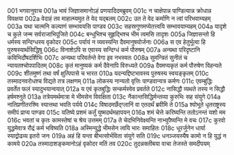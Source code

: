 001	भगवानुवाच
001a	भावं जिज्ञासमानोऽहं प्रणयादिदमब्रुवम्
001c	न चाक्षेपान्न पाण्डित्यान्न क्रोधान्न विवक्षया
002a	वेदाहं तव माहात्म्यमुत ते वेद यद्बलम्
002c	उत ते वेद कर्माणि न त्वां परिभवाम्यहम्
003a	यथा चात्मनि कल्याणं सम्भावयसि पाण्डव
003c	सहस्रगुणमप्येतत्त्वयि सम्भावयाम्यहम्
004a	यादृशे च कुले जन्म सर्वराजाभिपूजिते
004c	बन्धुभिश्च सुहृद्भिश्च भीम त्वमसि तादृशः
005a	जिज्ञासन्तो हि धर्मस्य सन्दिग्धस्य वृकोदर
005c	पर्यायं न व्यवस्यन्ति दैवमानुषयोर्जनाः
006a	स एव हेतुर्भूत्वा हि पुरुषस्यार्थसिद्धिषु
006c	विनाशेऽपि स एवास्य सन्दिग्धं कर्म पौरुषम्
007a	अन्यथा परिदृष्टानि कविभिर्दोषदर्शिभिः
007c	अन्यथा परिवर्तन्ते वेगा इव नभस्वतः
008a	सुमन्त्रितं सुनीतं च न्यायतश्चोपपादितम्
008c	कृतं मानुष्यकं कर्म दैवेनापि विरुध्यते
009a	दैवमप्यकृतं कर्म पौरुषेण विहन्यते
009c	शीतमुष्णं तथा वर्षं क्षुत्पिपासे च भारत
010a	यदन्यद्दिष्टभावस्य पुरुषस्य स्वयङ्कृतम्
010c	तस्मादनवरोधश्च विद्यते तत्र लक्षणम्
011a	लोकस्य नान्यतो वृत्तिः पाण्डवान्यत्र कर्मणः
011c	एवम्बुद्धिः प्रवर्तेत फलं स्यादुभयान्वयात्
012a	य एवं कृतबुद्धिः सन्कर्मस्वेव प्रवर्तते
012c	नासिद्धौ व्यथते तस्य न सिद्धौ हर्षमश्नुते
013a	तत्रेयमर्थमात्रा मे भीमसेन विवक्षिता
013c	नैकान्तसिद्धिर्मन्तव्या कुरुभिः सह संयुगे
014a	नातिप्रणीतरश्मिः स्यात्तथा भवति पर्यये
014c	विषादमर्छेद्ग्लानिं वा एतदर्थं ब्रवीमि ते
015a	श्वोभूते धृतराष्ट्रस्य समीपं प्राप्य पाण्डव
015c	यतिष्ये प्रशमं कर्तुं युष्मदर्थमहापयन्
016a	शमं चेत्ते करिष्यन्ति ततोऽनन्तं यशो मम
016c	भवतां च कृतः कामस्तेषां च श्रेय उत्तमम्
017a	ते चेदभिनिवेक्ष्यन्ति नाभ्युपैष्यन्ति मे वचः
017c	कुरवो युद्धमेवात्र रौद्रं कर्म भविष्यति
018a	अस्मिन्युद्धे भीमसेन त्वयि भारः समाहितः
018c	धूरर्जुनेन धार्या स्याद्वोढव्य इतरो जनः
019a	अहं हि यन्ता बीभत्सोर्भविता संयुगे सति
019c	धनञ्जयस्यैष कामो न हि युद्धं न कामये
020a	तस्मादाशङ्कमानोऽहं वृकोदर मतिं तव
020c	तुदन्नक्लीबया वाचा तेजस्ते समदीपयम्
